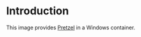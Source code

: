 # Introduction

This image provides [Pretzel](https://github.com/Code52/pretzel) in a Windows container.